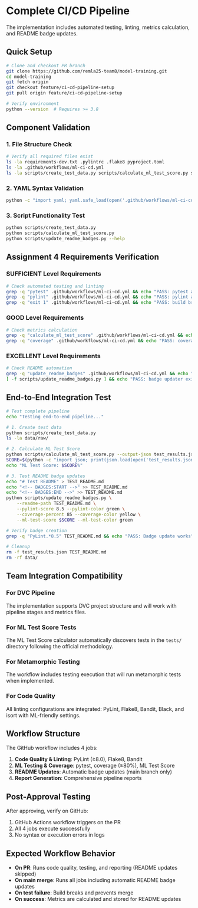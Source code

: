 # Complete CI/CD Pipeline

The implementation includes automated testing, linting, metrics calculation, and README badge updates.

## Quick Setup

```bash
# Clone and checkout PR branch
git clone https://github.com/remla25-team8/model-training.git
cd model-training
git fetch origin
git checkout feature/ci-cd-pipeline-setup
git pull origin feature/ci-cd-pipeline-setup

# Verify environment
python --version  # Requires >= 3.8
```

## Component Validation

### 1. File Structure Check
```bash
# Verify all required files exist
ls -la requirements-dev.txt .pylintrc .flake8 pyproject.toml
ls -la .github/workflows/ml-ci-cd.yml
ls -la scripts/create_test_data.py scripts/calculate_ml_test_score.py scripts/update_readme_badges.py
```

### 2. YAML Syntax Validation
```bash
python -c "import yaml; yaml.safe_load(open('.github/workflows/ml-ci-cd.yml')); print('YAML syntax OK')"
```

### 3. Script Functionality Test
```bash
python scripts/create_test_data.py
python scripts/calculate_ml_test_score.py
python scripts/update_readme_badges.py --help
```

## Assignment 4 Requirements Verification

### SUFFICIENT Level Requirements
```bash
# Check automated testing and linting
grep -q "pytest" .github/workflows/ml-ci-cd.yml && echo "PASS: pytest automation"
grep -q "pylint" .github/workflows/ml-ci-cd.yml && echo "PASS: pylint automation"
grep -q "exit 1" .github/workflows/ml-ci-cd.yml && echo "PASS: build breaking logic"
```

### GOOD Level Requirements
```bash
# Check metrics calculation
grep -q "calculate_ml_test_score" .github/workflows/ml-ci-cd.yml && echo "PASS: test adequacy calculation"
grep -q "coverage" .github/workflows/ml-ci-cd.yml && echo "PASS: coverage measurement"
```

### EXCELLENT Level Requirements
```bash
# Check README automation
grep -q "update_readme_badges" .github/workflows/ml-ci-cd.yml && echo "PASS: README automation"
[ -f scripts/update_readme_badges.py ] && echo "PASS: badge updater exists"
```

## End-to-End Integration Test

```bash
# Test complete pipeline
echo "Testing end-to-end pipeline..."

# 1. Create test data
python scripts/create_test_data.py
ls -la data/raw/

# 2. Calculate ML Test Score
python scripts/calculate_ml_test_score.py --output-json test_results.json --verbose
SCORE=$(python -c "import json; print(json.load(open('test_results.json'))['percentage'])" 2>/dev/null || echo "0")
echo "ML Test Score: $SCORE%"

# 3. Test README badge updates
echo "# Test README" > TEST_README.md
echo "<!-- BADGES:START -->" >> TEST_README.md
echo "<!-- BADGES:END -->" >> TEST_README.md
python scripts/update_readme_badges.py \
    --readme-path TEST_README.md \
    --pylint-score 8.5 --pylint-color green \
    --coverage-percent 85 --coverage-color yellow \
    --ml-test-score $SCORE --ml-test-color green

# Verify badge creation
grep -q "PyLint.*8.5" TEST_README.md && echo "PASS: Badge update works"

# Cleanup
rm -f test_results.json TEST_README.md
rm -rf data/
```

## Team Integration Compatibility

### For DVC Pipeline
The implementation supports DVC project structure and will work with pipeline stages and metrics files.

### For ML Test Score Tests
The ML Test Score calculator automatically discovers tests in the `tests/` directory following the official methodology.

### For Metamorphic Testing
The workflow includes  testing execution that will run metamorphic tests when implemented.

### For Code Quality
All linting configurations are integrated: PyLint, Flake8, Bandit, Black, and isort with ML-friendly settings.

## Workflow Structure

The GitHub workflow includes 4 jobs:
1. **Code Quality & Linting**: PyLint (≥8.0), Flake8, Bandit
2. **ML Testing & Coverage**: pytest, coverage (≥80%), ML Test Score
3. **README Updates**: Automatic badge updates (main branch only)
4. **Report Generation**: Comprehensive pipeline reports

## Post-Approval Testing

After approving, verify on GitHub:
1. GitHub Actions workflow triggers on the PR
2. All 4 jobs execute successfully
3. No syntax or execution errors in logs

## Expected Workflow Behavior

- **On PR**: Runs code quality, testing, and reporting (README updates skipped)
- **On main merge**: Runs all jobs including automatic README badge updates
- **On test failure**: Build breaks and prevents merge
- **On success**: Metrics are calculated and stored for README updates
